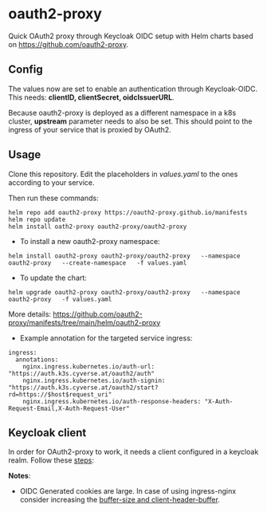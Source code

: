 # oauth2-proxy

Quick OAuth2 proxy through Keycloak OIDC setup with Helm charts based on https://github.com/oauth2-proxy.

## Config

The values now are set to enable an authentication through Keycloak-OIDC. This needs: **clientID, clientSecret, oidcIssuerURL**.

Because oauth2-proxy is deployed as a different namespace in a k8s cluster, **upstream** parameter needs to also be set. This should point to the ingress of your service that is proxied by OAuth2.

## Usage

Clone this repository. Edit the placeholders in _values.yaml_ to the ones according to your service.

Then run these commands:

```
helm repo add oauth2-proxy https://oauth2-proxy.github.io/manifests
helm repo update
helm install oath2-proxy oauth2-proxy/oauth2-proxy
```

- To install a new oauth2-proxy namespace:

```
helm install oauth2-proxy oauth2-proxy/oauth2-proxy   --namespace oauth2-proxy   --create-namespace   -f values.yaml
```

- To update the chart:

```
helm upgrade oauth2-proxy oauth2-proxy/oauth2-proxy   --namespace oauth2-proxy   -f values.yaml
```

More details: https://github.com/oauth2-proxy/manifests/tree/main/helm/oauth2-proxy


- Example annotation for the targeted service ingress:
```
ingress:
  annotations:
    nginx.ingress.kubernetes.io/auth-url: "https://auth.k3s.cyverse.at/oauth2/auth"
    nginx.ingress.kubernetes.io/auth-signin: "https://auth.k3s.cyverse.at/oauth2/start?rd=https://$host$request_uri"
    nginx.ingress.kubernetes.io/auth-response-headers: "X-Auth-Request-Email,X-Auth-Request-User"
```

 ## Keycloak client
In order for OAuth2-proxy to work, it needs a client configured in a keycloak realm. Follow these [steps](../README.md#keycloak-oidc):

**Notes**:
- OIDC Generated cookies are large. In case of using ingress-nginx consider increasing the [buffer-size and client-header-buffer](https://kubernetes.github.io/ingress-nginx/user-guide/nginx-configuration/configmap/#proxy-buffer-size).

